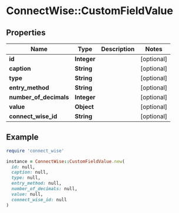 # ConnectWise::CustomFieldValue

## Properties

| Name | Type | Description | Notes |
| ---- | ---- | ----------- | ----- |
| **id** | **Integer** |  | [optional] |
| **caption** | **String** |  | [optional] |
| **type** | **String** |  | [optional] |
| **entry_method** | **String** |  | [optional] |
| **number_of_decimals** | **Integer** |  | [optional] |
| **value** | **Object** |  | [optional] |
| **connect_wise_id** | **String** |  | [optional] |

## Example

```ruby
require 'connect_wise'

instance = ConnectWise::CustomFieldValue.new(
  id: null,
  caption: null,
  type: null,
  entry_method: null,
  number_of_decimals: null,
  value: null,
  connect_wise_id: null
)
```

